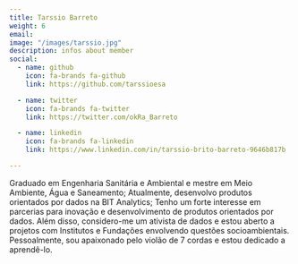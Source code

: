 ```yaml
---
title: Tarssio Barreto
weight: 6
email:
image: "/images/tarssio.jpg"
description: infos about member
social:
  - name: github
    icon: fa-brands fa-github
    link: https://github.com/tarssioesa

  - name: twitter
    icon: fa-brands fa-twitter
    link: https://twitter.com/okRa_Barreto

  - name: linkedin
    icon: fa-brands fa-linkedin
    link: https://www.linkedin.com/in/tarssio-brito-barreto-9646b817b

---
```


Graduado em Engenharia Sanitária e Ambiental e mestre em Meio Ambiente, Água e Saneamento; Atualmente, desenvolvo produtos orientados por dados na BIT Analytics; Tenho um forte interesse em parcerias para inovação e desenvolvimento de produtos orientados por dados. Além disso, considero-me um ativista de dados e estou aberto a projetos com Institutos e Fundações envolvendo questões socioambientais. Pessoalmente, sou apaixonado pelo violão de 7 cordas e estou dedicado a aprendê-lo.
